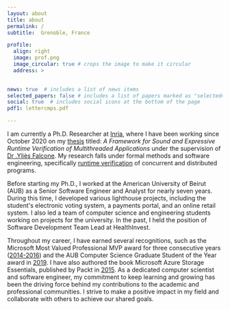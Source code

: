 ```yaml
---
layout: about
title: about
permalink: /
subtitle:  Grenoble, France

profile:
  align: right
  image: prof.png
  image_circular: true # crops the image to make it circular
  address: > 
  

news: true  # includes a list of news items
selected_papers: false # includes a list of papers marked as "selected={true}"
social: true  # includes social icons at the bottom of the page
pdf1: lettercmps.pdf 

---
```

 I am currently a Ph.D. Researcher at [Inria](http://inria.fr), where I have been working since October 2020 on my [thesis](https://www.theses.fr/s246965) titled: <i>A Framework for Sound and Expressive Runtime Verification of Multithreaded Applications</i> under the supervision of [Dr .Yliès Falcone](https://www.ylies.fr). My research falls under formal methods and software engineering, specifically [runtime verification](https://en.wikipedia.org/wiki/Runtime_verification) of concurrent and distributed programs. 

Before starting my Ph.D., I worked at the American University of Beirut (AUB) as a Senior Software Engineer and Analyst for nearly seven years. During this time, I developed various lighthouse projects, including the student's electronic voting system, a payments portal, and an online retail system. I also led a team of computer science and engineering students working on projects for the university. In the past, I held the position of Software Development Team Lead at HealthInvest. 

Throughout my career, I have earned several recognitions, such as the Microsoft Most Valued Professional MVP award for three consecutive years ([2014-2016](http://mvp.microsoft.com/en-us/PublicProfile/5000832)) and the AUB Computer Science Graduate Student of the Year award in  <a href="{{ page.pdf1 | prepend: 'assets/pdf/' | relative_url}}" target="_blank" rel="noopener noreferrer" >2019</a>. I have also authored the book Microsoft Azure Storage Essentials, published by Packt in [2015](https://www.packtpub.com/product/microsoft-azure-storage-essentials/9781784396237). As a dedicated computer scientist and software engineer, my commitment to keep learning and growing has been the driving force behind my contributions to the academic and professional communities. I strive to make a positive impact in my field and collaborate with others to achieve our shared goals.

